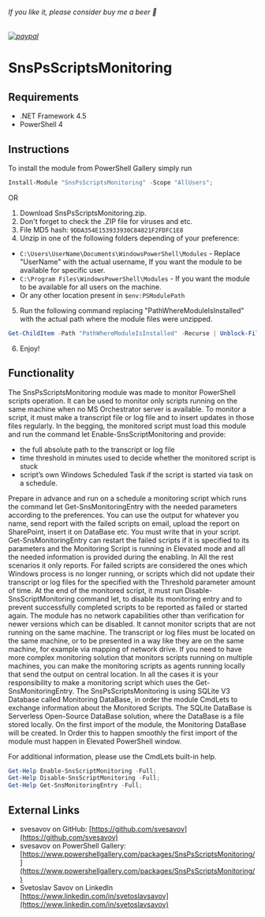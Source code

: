
###### If you like it, please consider buy me a beer :beer:
###### [![paypal](https://www.paypalobjects.com/en_US/i/btn/btn_donateCC_LG.gif)](https://www.paypal.com/cgi-bin/webscr?cmd=_s-xclick&hosted_button_id=6NKR7XQH5E2P2&source=url)


# SnsPsScriptsMonitoring


## Requirements

* .NET Framework 4.5
* PowerShell 4


## Instructions

To install the module from PowerShell Gallery simply run
```powershell
Install-Module "SnsPsScriptsMonitoring" -Scope "AllUsers";
```
OR
1. Download SnsPsScriptsMonitoring.zip.
2. Don't forget to check the .ZIP file for viruses and etc.
3. File MD5 hash: `9DDA354E153933930C84821F2FDFC1E8`
4. Unzip in one of the following folders depending of your preference:
* `C:\Users\UserName\Documents\WindowsPowerShell\Modules` - Replace "UserName" with the actual username, If you want the module to be available for specific user.
* `C:\Program Files\WindowsPowerShell\Modules` - If you want the module to be available for all users on the machine.
* Or any other location present in `$env:PSModulePath`
5. Run the following command replacing "PathWhereModuleIsInstalled" with the actual path where the module files were unzipped.
```powershell
Get-ChildItem -Path "PathWhereModuleIsInstalled" -Recurse | Unblock-File
```
6. Enjoy!


## Functionality

The SnsPsScriptsMonitoring module was made to monitor PowerShell scripts operation. It can be used to monitor only scripts running on the same machine when no MS Orchestrator server is available.
To monitor a script, it must make a transcript file or log file and to insert updates in those files regularly.
In the begging, the monitored script must load this module and run the command let Enable-SnsScriptMonitoring and provide:
- the full absolute path to the transcript or log file
- time threshold in minutes used to decide whether the monitored script is stuck
- script’s own Windows Scheduled Task if the script is started via task on a schedule.

Prepare in advance and run on a schedule a monitoring script which runs the command let Get-SnsMonitoringEntry with the needed parameters according to the preferences. You can use the output for whatever you name, send report with the failed scripts on email, upload the report on SharePoint, insert it on DataBase etc. You must write that in your script. Get-SnsMonitoringEntry can restart the failed scripts if it is specified to its parameters and the Monitoring Script is running in Elevated mode and all the needed information is provided during the enabling. In All the rest scenarios it only reports.
For failed scripts are considered the ones which Windows process is no longer running, or scripts which did not update their transcript or log files for the specified with the Threshold parameter amount of time.
At the end of the monitored script, it must run Disable-SnsScriptMonitoring command let, to disable its monitoring entry and to prevent successfully completed scripts to be reported as failed or started again.
The module has no network capabilities other than verification for newer versions which can be disabled. It cannot monitor scripts that are not running on the same machine. The transcript or log files must be located on the same machine, or to be presented in a way like they are on the same machine, for example via mapping of network drive. If you need to have more complex monitoring solution that monitors scripts running on multiple machines, you can make the monitoring scripts as agents running locally that send the output on central location. In all the cases it is your responsibility to make a monitoring script which uses the Get-SnsMonitoringEntry.
The SnsPsScriptsMonitoring is using SQLite V3 Database called Monitoring DataBase, in order the module CmdLets to exchange information about the Monitored Scripts. The SQLite DataBase is Serverless Open-Source DataBase solution, where the DataBase is a file stored locally. On the first import of the module, the Monitoring DataBase will be created. In Order this to happen smoothly the first import of the module must happen in Elevated PowerShell window.

For additional information, please use the CmdLets built-in help.
```powershell
Get-Help Enable-SnsScriptMonitoring -Full;
Get-Help Disable-SnsScriptMonitoring -Full;
Get-Help Get-SnsMonitoringEntry -Full;
```


## External Links

- svesavov on GitHub: [https://github.com/svesavov](https://github.com/svesavov)
- svesavov on PowerShell Gallery: [https://www.powershellgallery.com/packages/SnsPsScriptsMonitoring/](https://www.powershellgallery.com/packages/SnsPsScriptsMonitoring/)
- Svetoslav Savov on LinkedIn [https://www.linkedin.com/in/svetoslavsavov](https://www.linkedin.com/in/svetoslavsavov)
